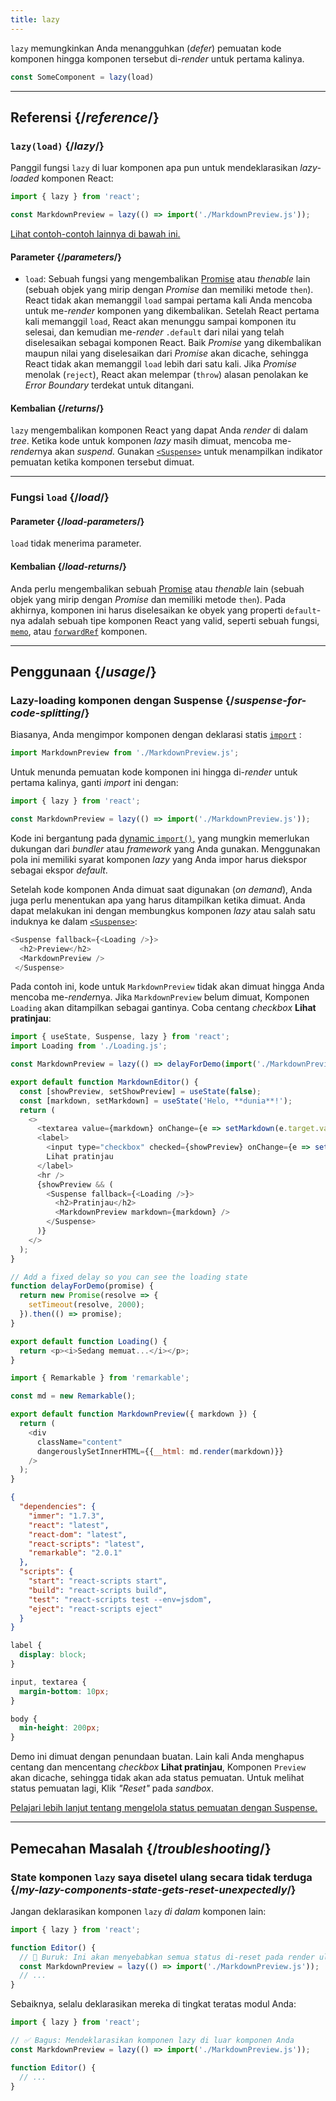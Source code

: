 ```yaml
---
title: lazy
---
```


<Intro>

`lazy` memungkinkan Anda menangguhkan (*defer*) pemuatan kode komponen hingga komponen tersebut di-*render* untuk pertama kalinya.

```js
const SomeComponent = lazy(load)
```

</Intro>

<InlineToc />

---

## Referensi {/*reference*/}

### `lazy(load)` {/*lazy*/}

Panggil fungsi `lazy` di luar komponen apa pun untuk mendeklarasikan *lazy-loaded* komponen React:

```js
import { lazy } from 'react';

const MarkdownPreview = lazy(() => import('./MarkdownPreview.js'));
```

[Lihat contoh-contoh lainnya di bawah ini.](#usage)

#### Parameter {/*parameters*/}

* `load`: Sebuah fungsi yang mengembalikan [Promise](https://developer.mozilla.org/en-US/docs/Web/JavaScript/Reference/Global_Objects/Promise) atau *thenable* lain (sebuah objek yang mirip dengan *Promise* dan memiliki metode `then`). React tidak akan memanggil `load` sampai pertama kali Anda mencoba untuk me-*render* komponen yang dikembalikan. Setelah React pertama kali memanggil `load`, React akan menunggu sampai komponen itu selesai, dan kemudian me-*render* `.default` dari nilai yang telah diselesaikan sebagai komponen React. Baik *Promise* yang dikembalikan maupun nilai yang diselesaikan dari *Promise* akan dicache, sehingga React tidak akan memanggil `load` lebih dari satu kali. Jika *Promise* menolak (`reject`), React akan melempar (`throw`) alasan penolakan ke *Error Boundary* terdekat untuk ditangani.

#### Kembalian {/*returns*/}

`lazy` mengembalikan komponen React yang dapat Anda *render* di dalam *tree*. Ketika kode untuk komponen *lazy* masih dimuat, mencoba me-*render*nya akan *suspend.* Gunakan [`<Suspense>`](/reference/react/Suspense) untuk menampilkan indikator pemuatan ketika komponen tersebut dimuat.

---

### Fungsi `load` {/*load*/}

#### Parameter {/*load-parameters*/}

`load` tidak menerima parameter.

#### Kembalian {/*load-returns*/}

Anda perlu mengembalikan sebuah [Promise](https://developer.mozilla.org/en-US/docs/Web/JavaScript/Reference/Global_Objects/Promise) atau *thenable* lain (sebuah objek yang mirip dengan *Promise* dan memiliki metode `then`). Pada akhirnya, komponen ini harus diselesaikan ke obyek yang properti `default`-nya adalah sebuah tipe komponen React yang valid, seperti sebuah fungsi, [`memo`](/reference/react/memo), atau [`forwardRef`](/reference/react/forwardRef) komponen.

---

## Penggunaan {/*usage*/}

### Lazy-loading komponen dengan Suspense {/*suspense-for-code-splitting*/}

Biasanya, Anda mengimpor komponen dengan deklarasi statis [`import`](https://developer.mozilla.org/en-US/docs/Web/JavaScript/Reference/Statements/import) :

```js
import MarkdownPreview from './MarkdownPreview.js';
```

Untuk menunda pemuatan kode komponen ini hingga di-*render* untuk pertama kalinya, ganti *import* ini dengan:

```js
import { lazy } from 'react';

const MarkdownPreview = lazy(() => import('./MarkdownPreview.js'));
```

Kode ini bergantung pada [dynamic `import()`,](https://developer.mozilla.org/en-US/docs/Web/JavaScript/Reference/Operators/import) yang mungkin memerlukan dukungan dari *bundler* atau *framework* yang Anda gunakan. Menggunakan pola ini memiliki syarat komponen *lazy* yang Anda impor harus diekspor sebagai ekspor *default*.

Setelah kode komponen Anda dimuat saat digunakan (*on demand*), Anda juga perlu menentukan apa yang harus ditampilkan ketika dimuat. Anda dapat melakukan ini dengan membungkus komponen *lazy* atau salah satu induknya ke dalam [`<Suspense>`](/reference/react/Suspense):

```js {1,4}
<Suspense fallback={<Loading />}>
  <h2>Preview</h2>
  <MarkdownPreview />
 </Suspense>
```

Pada contoh ini, kode untuk `MarkdownPreview` tidak akan dimuat hingga Anda mencoba me-*render*nya. Jika `MarkdownPreview` belum dimuat, Komponen `Loading` akan ditampilkan sebagai gantinya. Coba centang *checkbox* **Lihat pratinjau**:

<Sandpack>

```js App.js
import { useState, Suspense, lazy } from 'react';
import Loading from './Loading.js';

const MarkdownPreview = lazy(() => delayForDemo(import('./MarkdownPreview.js')));

export default function MarkdownEditor() {
  const [showPreview, setShowPreview] = useState(false);
  const [markdown, setMarkdown] = useState('Helo, **dunia**!');
  return (
    <>
      <textarea value={markdown} onChange={e => setMarkdown(e.target.value)} />
      <label>
        <input type="checkbox" checked={showPreview} onChange={e => setShowPreview(e.target.checked)} />
        Lihat pratinjau
      </label>
      <hr />
      {showPreview && (
        <Suspense fallback={<Loading />}>
          <h2>Pratinjau</h2>
          <MarkdownPreview markdown={markdown} />
        </Suspense>
      )}
    </>
  );
}

// Add a fixed delay so you can see the loading state
function delayForDemo(promise) {
  return new Promise(resolve => {
    setTimeout(resolve, 2000);
  }).then(() => promise);
}
```

```js Loading.js
export default function Loading() {
  return <p><i>Sedang memuat...</i></p>;
}
```

```js MarkdownPreview.js
import { Remarkable } from 'remarkable';

const md = new Remarkable();

export default function MarkdownPreview({ markdown }) {
  return (
    <div
      className="content"
      dangerouslySetInnerHTML={{__html: md.render(markdown)}}
    />
  );
}
```

```json package.json hidden
{
  "dependencies": {
    "immer": "1.7.3",
    "react": "latest",
    "react-dom": "latest",
    "react-scripts": "latest",
    "remarkable": "2.0.1"
  },
  "scripts": {
    "start": "react-scripts start",
    "build": "react-scripts build",
    "test": "react-scripts test --env=jsdom",
    "eject": "react-scripts eject"
  }
}
```

```css
label {
  display: block;
}

input, textarea {
  margin-bottom: 10px;
}

body {
  min-height: 200px;
}
```

</Sandpack>

Demo ini dimuat dengan penundaan buatan. Lain kali Anda menghapus centang dan mencentang *checkbox* **Lihat pratinjau**, Komponen `Preview` akan dicache, sehingga tidak akan ada status pemuatan. Untuk melihat status pemuatan lagi, Klik *"Reset"* pada *sandbox*.

[Pelajari lebih lanjut tentang mengelola status pemuatan dengan Suspense.](/reference/react/Suspense)

---

## Pemecahan Masalah {/*troubleshooting*/}

### State komponen `lazy` saya disetel ulang secara tidak terduga {/*my-lazy-components-state-gets-reset-unexpectedly*/}

Jangan deklarasikan komponen `lazy` *di dalam* komponen lain:

```js {4-5}
import { lazy } from 'react';

function Editor() {
  // 🔴 Buruk: Ini akan menyebabkan semua status di-reset pada render ulang
  const MarkdownPreview = lazy(() => import('./MarkdownPreview.js'));
  // ...
}
```

Sebaiknya, selalu deklarasikan mereka di tingkat teratas modul Anda:

```js {3-4}
import { lazy } from 'react';

// ✅ Bagus: Mendeklarasikan komponen lazy di luar komponen Anda
const MarkdownPreview = lazy(() => import('./MarkdownPreview.js'));

function Editor() {
  // ...
}
```
